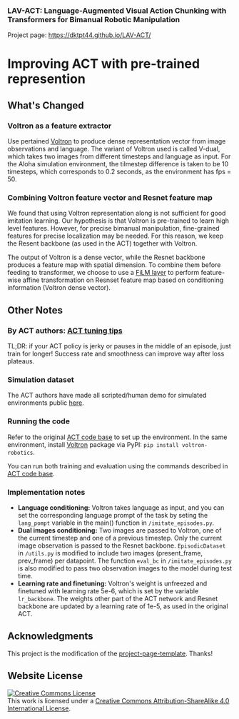 
### LAV-ACT: Language-Augmented Visual Action Chunking with Transformers for Bimanual Robotic Manipulation

Project page: https://dktpt44.github.io/LAV-ACT/

# Improving ACT with pre-trained represention

## What's Changed
### Voltron as a feature extractor
Use pertained [Voltron](https://github.com/siddk/voltron-robotics?tab=readme-ov-file) to produce dense representation vector from image observations and language. The variant of Voltron used is called V-dual, which takes two images from different timesteps and language as input. For the Aloha simulation environment, the tilmestep difference is taken to be 10 timesteps, which corresponds to 0.2 seconds, as the environment has fps = 50. 

### Combining Voltron feature vector and Resnet feature map
We found that using Voltron representation along is not sufficient for good imitation learning. Our hypothesis is that Voltron is pre-trained to learn high level features. However, for precise bimanual manipulation, fine-grained features for precise localization may be needed. For this reason, we keep the Resent backbone (as used in the ACT) together with Voltron. 

The output of Voltron is a dense vector, while the Resnet backbone produces a feature map with spatial dimension. To combine them before feeding to transformer, we choose to use a [FiLM layer](https://arxiv.org/pdf/1709.07871) to perform feature-wise affine transformation on Resnset feature map based on conditioning information (Voltron dense vector). 

## Other Notes 
### By ACT authors: [ACT tuning tips](https://docs.google.com/document/d/1FVIZfoALXg_ZkYKaYVh-qOlaXveq5CtvJHXkY25eYhs/edit?usp=sharing)
TL;DR: if your ACT policy is jerky or pauses in the middle of an episode, just train for longer! Success rate and smoothness can improve way after loss plateaus.

### Simulation dataset
The ACT authors have made all scripted/human demo for simulated environments public [here](https://drive.google.com/drive/folders/1gPR03v05S1xiInoVJn7G7VJ9pDCnxq9O?usp=share_link).

### Running the code
Refer to the original [ACT code base](https://github.com/tonyzhaozh/act) to set up the environment. In the same environment, install [Voltron](https://github.com/siddk/voltron-robotics) package via PyPI: `pip install voltron-robotics`. 

You can run both training and evaluation using the commands described in [ACT code base](https://github.com/tonyzhaozh/act).

### Implementation notes
* **Language conditioning:** Voltron takes language as input, and you can set the corresponding language prompt of the task by seting the `lang_pompt` variable in the main() function in `/imitate_episodes.py`. 
* **Dual images conditioning:** Two images are passed to Voltron, one of the current timestep and one of a previous timestep. Only the current image observation is passed to the Resnet backbone. `EpisodicDataset` in `/utils.py` is modified to include two images (present_frame, prev_frame) per datapoint. The function `eval_bc` in `/imitate_episodes.py` is also modified to pass two observation images to the model during test time.
* **Learning rate and finetuning:** Voltron's weight is unfreezed and finetuned with learning rate 5e-6, which is set by the variable `lr_backbone`. The weights other part of the ACT network and Resnet backbone are updated by a learning rate of 1e-5, as used in the original ACT.
 


## Acknowledgments
This project is the modification of the [project-page-template](https://github.com/lin-tianyu/project-page-template). Thanks!

## Website License
<a rel="license" href="http://creativecommons.org/licenses/by-sa/4.0/"><img alt="Creative Commons License" style="border-width:0" src="https://i.creativecommons.org/l/by-sa/4.0/88x31.png" /></a><br />This work is licensed under a <a rel="license" href="http://creativecommons.org/licenses/by-sa/4.0/">Creative Commons Attribution-ShareAlike 4.0 International License</a>.
